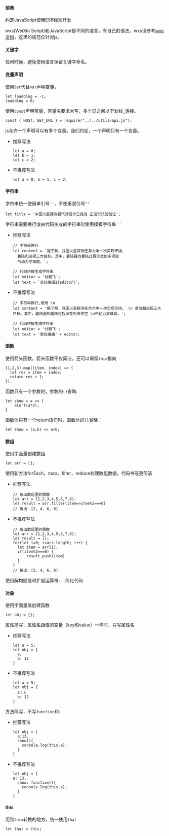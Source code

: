  
#### 前奏
约定JavaScript使用ES6标准开发
 
wxs(WeiXin Script)和JavaScript是不同的语言，有自己的语法，wxs请参考[wxs文档](https://mp.weixin.qq.com/debug/wxadoc/dev/framework/view/wxs/)，这里的规范仅针对js。

#### 关键字
任何时候，避免使用语言保留关键字命名。
#### 变量声明
使用`let`代替`var`声明变量，
```
let loadding = -1;
loadding = 0;
```
使用`const`声明常量，常量名要求大写，多个词之间以下划线`_`连接。
```
const { HOST, GET_URL } = require("../../utils/api.js");
```
js允许一个声明可以有多个变量。我们约定，一个声明只有一个变量。
- 推荐写法
    ```
    let a = 0; 
    let b = 1;
    let c = 2;
    ```
- 不推荐写法
    ```
    let a = 0, b = 1, c = 2;
    ```
<!--
#### 分号
语句结束，统一添加分号`;`
- 推荐写法
    ```
    let loadding = -1;
    if( loadding === 0) {
        console.log('加载完成');
        return false;
    } else {
        console.log('加载未完成');
        return true;
    }
    ```
- 不推荐写法
    ```
    let loadding = -1
    if( loadding === 0) {
        console.log('加载完成') ;
        return false
    } else {
        console.log('加载未完成')
        return true
    }
    ```
--->
<!--
已有项目中都加了分号
可以避免代码压缩时的一些坑
-->
#### 字符串
字符串统一使用单引号`''`，不使用双引号`""`
```
let title = '中国火星探测器气动设计已完成 正进行试验验证';
```
字符串需要换行或由代码生成的字符串时使用模板字符串 ``` `` ```
- 推荐写法
    ```
    // 字符串换行
    let content = `据了解，我国火星探测任务力争一次实现环绕、
      着陆和巡视三大目标。其中，着陆器的着陆过程涉及到多项空
      气动力学难题。`;
      
    // 代码拼接生成字符串
    let editor = '付毅飞';
    let text = `责任编辑${editor}`; 
    ```
- 不推荐写法
    ```
    // 字符串换行,使用 \n
    let content = '据了解，我国火星探测任务力争一次实现环绕、 \n 着陆和巡视三大目标。其中，着陆器的着陆过程涉及到多项空 \n气动力学难题。';
      
    // 代码拼接生成字符串
    let editor = '付毅飞';
    let text = '责任编辑' + editor; 
    ```
#### 函数
使用箭头函数。箭头函数不仅简洁，还可以保留`this`指向
```
[1,2,3].map((item, index) => {
  let res = item + index;
  return res + 1;
});
```
函数只有一个参数时，参数的`()`省略:
```
let show = a => {
    alert(a*2);
}
```
函数体只有一个return语句时，函数体的`{}`省略：
```
let show = (a,b) => a+b;
```
#### 数组
使用字面量创建数组
```
let arr = [];
```
使用新方法forEach，map，filter，reduce处理数组数据，代码书写更简洁
- 推荐写法
    ```
    // 取出数组里的偶数
    let arr = [1,2,3,4,5,6,7,8];
    let result = arr.filter(item=>item%2===0)
    // 输出：[2, 4, 6, 8]
    ```
- 不推荐写法
    ```
    // 取出数组里的偶数
    let arr = [1,2,3,4,5,6,7,8];
    let result = [];
    for(let i=0; i<arr.length; i++) {
      let item = arr[i];
      if(item%2===0) {
          result.push(item)
      }
    }
    // 输出：[2, 4, 6, 8]
    ```
使用解构赋值和扩展运算符`...`简化代码
#### 对象
使用字面量值创建函数
```
let obj = {};
```

属性简写，属性名跟值的变量（key和value）一样时，只写属性名
- 推荐写法
    ```
    let a = 5;
    let obj = {
      a,
      b: 12
    }
    ```
- 不推荐写法
    ```
    let a = 5;
    let obj = {
      a：a
      b: 12
    }
    ```
方法简写，不写`function`和`:`
- 推荐写法
    ```
    let obj = {
      a:13,
      show(){
        console.log(this.a);
      }
    }
    ```
- 不推荐写法
    ```
    let obj = {
    a: 13,
      show: function(){
        console.log(this.a);
      }
    }
    ```
    
#### this

用到`this`转换的地方，统一使用`that`
```
let that = this;
```